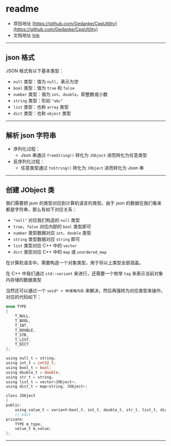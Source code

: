 # readme

* 项目地址 [https://github.com/Gedanke/CppUtility](https://github.com/Gedanke/CppUtility)
* 文档地址 [link](https://juejin.cn/post/7124937241578700836?share_token=0f948470-c90c-4df6-841c-025769bf51a0)

---

## json 格式

JSON 格式有以下基本类型：

* `null` 类型：值为 `null`，表示为空
* `bool` 类型：值为 `true` 和 `false`
* `number` 类型：值为 `int`、`double`，即整数或小数
* `string` 类型：形如 `"abc"`
* `list` 类型：也称 `array` 类型
* `dict` 类型：也称 `object` 类型

---

## 解析 json 字符串 

* 序列化过程：
    * Json 串通过 `fromString()` 转化为 `JObject` 进而转化为任意类型
* 反序列化过程：
    *  任意类型通过 `toString()` 转化为 `JObject` 进而转化为 Json 串

---

## 创建 JObject 类

我们需要把 json 的类型对应到计算机语言的类型。由于 json 的数据在我们看来都是字符串，那么有如下对应关系：

* `"null"` 对应我们构造的 `null` 类型
* `true`，`false` 对应内部的 `bool` 类型即可
* `number` 类型数据对应 `int`、`double` 类型
* `string` 类型数据对应 `string` 即可
* `list` 类型对应 C++ 中的 `vector`
* `dict` 类型对应 C++ 中的 `map` 或 `unordered_map`

在计算机语言中，需要构造一个对象类型，用于将以上类型全部涵盖。

在 C++ 中我们通过 `std::variant` 来进行，还需要一个枚举 `tag` 来表示当前对象内存储的数据类型

当然还可以通过一个 `void* + 申请堆内存` 来解决，然后再强转为对应类型来操作。对应的代码如下：

```h
enum TYPE
{
    T_NULL,
    T_BOOL,
    T_INT,
    T_DOUBLE,
    T_STR,
    T_LIST,
    T_DICT
};

using null_t = string;
using int_t = int32_t;
using bool_t = bool;
using double_t = double;
using str_t = string;
using list_t = vector<JObject>;
using dict_t = map<string, JObject>;

class JObject
{
public:
    using value_t = variant<bool_t, int_t, double_t, str_t, list_t, dict_t>;
    // edit
private:
    TYPE m_type;
    value_t m_value;
};
```




---
